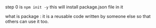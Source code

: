 step 0 is 
`npm init -y` this will install package.json file in it

what is package : it is a reusable code written by someone else so that others can use it too.